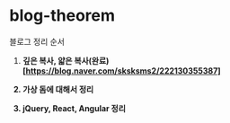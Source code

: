 # blog-theorem
블로그 정리 순서 

1. <b>깊은 복사, 얇은 복사<b>(완료)[https://blog.naver.com/sksksms2/222130355387] <br>

2. 가상 돔에 대해서 정리 <br>

3. jQuery, React, Angular 정리 <br> 
